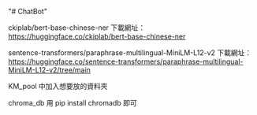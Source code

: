 "# ChatBot" 

ckiplab/bert-base-chinese-ner 下載網址：https://huggingface.co/ckiplab/bert-base-chinese-ner

sentence-transformers/paraphrase-multilingual-MiniLM-L12-v2 下載網址：https://huggingface.co/sentence-transformers/paraphrase-multilingual-MiniLM-L12-v2/tree/main

KM_pool 中加入想要放的資料夾

chroma_db 用    pip install chromadb 即可
